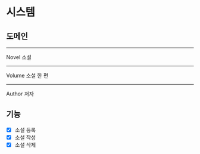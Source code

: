# 시스템

## 도메인

---
Novel 소설

---
Volume 소설 한 편

---
Author 저자


## 기능

- [x] 소설 등록
- [x] 소설 작성
- [x] 소설 삭제
